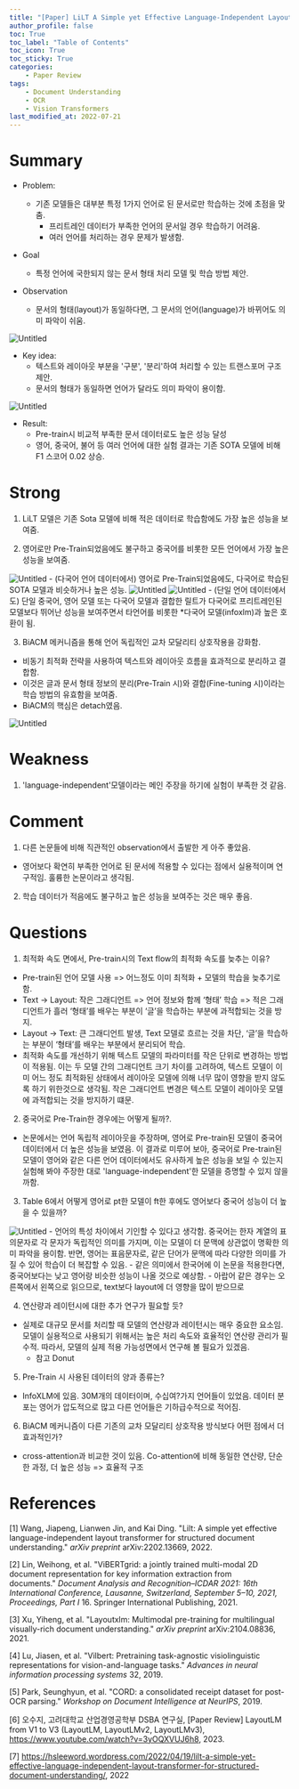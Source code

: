 ```yaml
---
title: "[Paper] LiLT A Simple yet Effective Language-Independent Layout Transformer for Structured Document Understanding"
author_profile: false
toc: True
toc_label: "Table of Contents"
toc_icon: True
toc_sticky:	True
categories: 
    - Paper Review
tags: 
    - Document Understanding
    - OCR
    - Vision Transformers
last_modified_at: 2022-07-21
---
```


# **Summary**
- Problem:
  - 기존 모델들은 대부분 특정 1가지 언어로 된 문서로만 학습하는 것에 초점을 맞춤.
    - 프리트레인 데이터가 부족한 언어의 문서일 경우 학습하기 어려움.
    - 여러 언어를 처리하는 경우 문제가 발생함.

- Goal
  - 특정 언어에 국한되지 않는 문서 형태 처리 모델 및 학습 방법 제안.

- Observation
  - 문서의 형태(layout)가 동일하다면, 그 문서의 언어(language)가 바뀌어도 의미 파악이 쉬움.

<img src="https://raw.githubusercontent.com/domingolee0254/domingolee0254.github.io/main/assets/image/post_image/Paper Review\2024-07-21-[Paper] LiLT A Simple yet Effective Language-Independent Layout Transformer for Structured Document Understanding/01.observation.jpg" alt="Untitled">

- Key idea:
  - 텍스트와 레이아웃 부분을 '구분', '분리'하여 처리할 수 있는 트랜스포머 구조 제안.
  - 문서의 형태가 동일하면 언어가 달라도 의미 파악이 용이함.

<img src="https://raw.githubusercontent.com/domingolee0254/domingolee0254.github.io/main/assets/image/post_image/Paper Review\2024-07-21-[Paper] LiLT A Simple yet Effective Language-Independent Layout Transformer for Structured Document Understanding/02.architecture.jpg" alt="Untitled">

- Result:
  - Pre-train시 비교적 부족한 문서 데이터로도 높은 성능 달성
  - 영어, 중국어, 불어 등 여러 언어에 대한 실험 결과는 기존 SOTA 모델에 비해 F1 스코어 0.02 상승.

# **Strong**
1. LiLT 모델은 기존 Sota 모델에 비해 적은 데이터로 학습함에도 가장 높은 성능을 보여줌.

2. 영어로만 Pre-Train되었음에도 불구하고 중국어를 비롯한 모든 언어에서 가장 높은 성능을 보여줌.
  <img src="https://raw.githubusercontent.com/domingolee0254/domingolee0254.github.io/main/assets/image/post_image/Paper Review\2024-07-21-[Paper] LiLT A Simple yet Effective Language-Independent Layout Transformer for Structured Document Understanding/06.FT_res.jpg" alt="Untitled">
  - (다국어 언어 데이터에서) 영어로 Pre-Train되었음에도, 다국어로 학습된 SOTA 모델과 비슷하거나 높은 성능.
  <img src="https://raw.githubusercontent.com/domingolee0254/domingolee0254.github.io/main/assets/image/post_image/Paper Review\2024-07-21-[Paper] LiLT A Simple yet Effective Language-Independent Layout Transformer for Structured Document Understanding/07.SER.jpg" alt="Untitled">
  <img src="https://raw.githubusercontent.com/domingolee0254/domingolee0254.github.io/main/assets/image/post_image/Paper Review\2024-07-21-[Paper] LiLT A Simple yet Effective Language-Independent Layout Transformer for Structured Document Understanding/08.SER2.jpg" alt="Untitled">
  - (단일 언어 데이터에서도) 단일 중국어, 영어 모델 또는 다국어 모델과 결합한 릴트가 다국어로 프리트레인된 모델보다 뛰어난 성능을 보여주면서 타언어를 비롯한 *다국어 모델(infoxlm)과 높은 호환이 됨.

3. BiACM 메커니즘을 통해 언어 독립적인 교차 모달리티 상호작용을 강화함.
  - 비동기 최적화 전략을 사용하여 텍스트와 레이아웃 흐름을 효과적으로 분리하고 결합함.
  - 이것은 글과 문서 형태 정보의 분리(Pre-Train 시)와 결합(Fine-tuning 시)이라는 학습 방법의 유효함을 보여줌.
  - BiACM의 핵심은 detach였음.
<img src="https://raw.githubusercontent.com/domingolee0254/domingolee0254.github.io/main/assets/image/post_image/Paper Review\2024-07-21-[Paper] LiLT A Simple yet Effective Language-Independent Layout Transformer for Structured Document Understanding/03.formula.jpg" alt="Untitled">

# **Weakness**
1. 'language-independent'모델이라는 메인 주장을 하기에 실험이 부족한 것 같음.

# **Comment**
1. 다른 논문들에 비해 직관적인 observation에서 출발한 게 아주 좋았음.
  - 영어보다 확연히 부족한 언어로 된 문서에 적용할 수 있다는 점에서 실용적이며 연구적임. 훌륭한 논문이라고 생각됨.

2. 학습 데이터가 적음에도 불구하고 높은 성능을 보여주는 것은 매우 좋음.

# **Questions**
1. 최적화 속도 면에서, Pre-train시의 Text flow의 최적화 속도를 늦추는 이유?
  - Pre-train된 언어 모델 사용 => 어느정도 이미 최적화 + 모델의 학습을 늦추기로 함.
  - Text -> Layout: 작은 그래디언트 => 언어 정보와 함께 ‘형태’ 학습 => 적은 그래디언트가 흘러 ‘형태’를 배우는 부분이 ‘글’을 학습하는 부분에 과적합되는 것을 방지.
  - Layout -> Text: 큰 그래디언트 발생, Text 모델로 흐르는 것을 차단, ‘글’을 학습하는 부분이 ‘형태’를 배우는 부분에서 분리되어 학습.
  - 최적화 속도를 개선하기 위해 텍스트 모델의 파라미터를 작은 단위로 변경하는 방법이 적용됨. 이는 두 모델 간의 그래디언트 크기 차이를 고려하여, 텍스트 모델이 이미 어느 정도 최적화된 상태에서 레이아웃 모델에 의해 너무 많이 영향을 받지 않도록 하기 위한것으로 생각됨. 작은 그래디언트 변경은 텍스트 모델이 레이아웃 모델에 과적합되는 것을 방지하기 떄문.

2. 중국어로 Pre-Train한 경우에는 어떻게 될까?.
  - 논문에서는 언어 독립적 레이아웃을 주장하며, 영어로 Pre-train된 모델이 중국어 데이터에서 더 높은 성능을 보였음. 이 결과로 미루어 보아, 중국어로 Pre-train된 모델이 영어와 같은 다른 언어 데이터에서도 유사하게 높은 성능을 보일 수 있는지 실험해 봐야 주장한 대로 'language-independent'한 모델을 증명할 수 있지 않을까함.

3. Table 6에서 어떻게 영어로 pt한 모델이 ft한 후에도 영어보다 중국어 성능이 더 높을 수 있을까?
  <img src="https://raw.githubusercontent.com/domingolee0254/domingolee0254.github.io/main/assets/image/post_image/Paper Review\2024-07-21-[Paper] LiLT A Simple yet Effective Language-Independent Layout Transformer for Structured Document Understanding/09.FT_res_comments.jpg" alt="Untitled">
  - 언어의 특성 차이에서 기인할 수 있다고 생각함. 중국어는 한자 계열의 표의문자로 각 문자가 독립적인 의미를 가지며, 이는 모델이 더 문맥에 상관없이 명확한 의미 파악을 용이함. 반면, 영어는 표음문자로, 같은 단어가 문맥에 따라 다양한 의미를 가질 수 있어 학습이 더 복잡할 수 있음.
  - 같은 의미에서 한국어에 이 논문을 적용한다면, 중국어보다는 낮고 영어랑 비슷한 성능이 나올 것으로 예상함.
  - 아랍어 같은 경우는 오른쪽에서 왼쪽으로 읽으므로, text보다 layout에 더 영향을 많이 받으므로

4. 연산량과 레이턴시에 대한 추가 연구가 필요할 듯?
  - 실제로 대규모 문서를 처리할 때 모델의 연산량과 레이턴시는 매우 중요한 요소임. 모델이 실용적으로 사용되기 위해서는 높은 처리 속도와 효율적인 연산량 관리가 필수적. 따라서, 모델의 실제 적용 가능성면에서 연구해 볼 필요가 있겠음.
    - 참고 Donut

5. Pre-Train 시 사용된 데이터의 양과 종류는?
  - InfoXLM에 있음. 30M개의 데이터이며, 수십여?가지 언어들이 있었음. 데이터 분포는 영어가 압도적으로 많고 다른 언어들은 기하급수적으로 적어짐.

6. BiACM 메커니즘이 다른 기존의 교차 모달리티 상호작용 방식보다 어떤 점에서 더 효과적인가?
  - cross-attention과 비교한 것이 있음. Co-attention에 비해 동일한 연산량, 단순한 과정, 더 높은 성능 => 효율적 구조

# **References**
[1] Wang, Jiapeng, Lianwen Jin, and Kai Ding. "Lilt: A simple yet effective language-independent layout transformer for structured document understanding." *arXiv preprint* arXiv:2202.13669, 2022.

[2] Lin, Weihong, et al. "ViBERTgrid: a jointly trained multi-modal 2D document representation for key information extraction from documents." *Document Analysis and Recognition–ICDAR 2021: 16th International Conference, Lausanne, Switzerland, September 5–10, 2021, Proceedings, Part I* 16. Springer International Publishing, 2021.

[3] Xu, Yiheng, et al. "Layoutxlm: Multimodal pre-training for multilingual visually-rich document understanding." *arXiv preprint* arXiv:2104.08836, 2021.

[4] Lu, Jiasen, et al. "Vilbert: Pretraining task-agnostic visiolinguistic representations for vision-and-language tasks." *Advances in neural information processing systems* 32, 2019.

[5] Park, Seunghyun, et al. "CORD: a consolidated receipt dataset for post-OCR parsing." *Workshop on Document Intelligence at NeurIPS*, 2019.

[6] 오수지, 고려대학교 산업경영공학부 DSBA 연구실, [Paper Review] LayoutLM from V1 to V3 (LayoutLM, LayoutLMv2, LayoutLMv3), <https://www.youtube.com/watch?v=3yOQXVUJ6h8>, 2023.

[7] <https://hsleeword.wordpress.com/2022/04/19/lilt-a-simple-yet-effective-language-independent-layout-transformer-for-structured-document-understanding/>, 2022